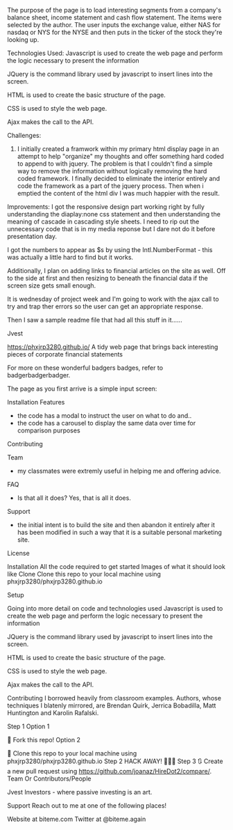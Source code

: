 The purpose of the page is to load interesting segments from a company's balance sheet, income statement and cash flow statement. 
The items were selected by the author.  The user inputs the exchange value, either NAS for nasdaq or NYS for the NYSE and then puts
in the ticker of the stock they're looking up.

Technologies Used:
  Javascript is used to create the web page and perform the logic necessary to present the information
  
  JQuery is the command library used by javascript to insert lines into the screen.  
  
  HTML is used to create the basic structure of the page.
  
  CSS is used to style the web page.
  
  Ajax makes the call to the API.
  
  Challenges:  
  1.  I initially created a framwork within my primary html display page in an attempt to help "organize" my thoughts
  and offer something hard coded to append to with jquery.  The problem is that I couldn't find a simple way to remove the information
  without logically removing the hard coded framework.  I finally decided to eliminate the interior entirely and code the framework as 
  a part of the jquery process.  Then when i emptied the content of the html div I was much happier with the result.

  
  Improvements:
  I got the responsive design part working right by fully understanding the diaplay:none css statement and then understanding the meaning of cascade in cascading style sheets.  I need to rip out the unnecessary code that is in my media reponse but I dare not do it before presentation day.
  
  I got the numbers to appear as $s by using the Intl.NumberFormat - this was actually a little hard to find but it works.
    
Additionally, I plan on adding links to financial articles on the site as well.  Off to the side at first and then resizing to beneath the financial data if the screen size gets small enough.

It is wednesday of project week and I'm going to work with the ajax call to try and trap ther errors so the user can get an appropriate response.  

Then I saw a sample readme file that had all this stuff in it......

Jvest


https://phxjrp3280.github.io/
A tidy web page that brings back interesting pieces of corporate financial statements

For more on these wonderful badgers badges, refer to badgerbadgerbadger.

The page as you first arrive is a simple input screen: 








Installation
Features
 - the code has a modal to instruct the user on what to do and..
 - the code has a carousel to display the same data over time for comparison purposes
 
Contributing

Team
-  my classmates were extremly useful in helping me and offering advice.

FAQ
- Is that all it does?  Yes, that is all it does.

Support
- the initial intent is to build the site and then abandon it entirely after it has been modified in such a way that it is a suitable personal marketing site.

License


Installation
All the code required to get started
Images of what it should look like
Clone
Clone this repo to your local machine using phxjrp3280/phxjrp3280.github.io

Setup

Going into more detail on code and technologies used
  Javascript is used to create the web page and perform the logic necessary to present the information
  
  JQuery is the command library used by javascript to insert lines into the screen.  
  
  HTML is used to create the basic structure of the page.
  
  CSS is used to style the web page.
  
  Ajax makes the call to the API.
  
Contributing
I borrowed heavily from classroom examples.  Authors, whose techniques I blatenly mirrored, are Brendan Quirk, Jerrica Bobadilla, Matt Huntington and Karolin Rafalski.  

Step 1
Option 1

🍴 Fork this repo!
Option 2

👯 Clone this repo to your local machine using phxjrp3280/phxjrp3280.github.io
Step 2
HACK AWAY! 🔨🔨🔨
Step 3
🔃 Create a new pull request using https://github.com/joanaz/HireDot2/compare/.
Team
Or Contributors/People

Jvest Investors - where passive investing is an art.

Support
Reach out to me at one of the following places!

Website at biteme.com
Twitter at @biteme.again
